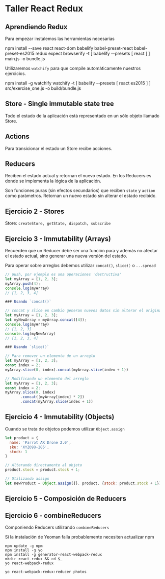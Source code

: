 # Taller React Redux

## Aprendiendo Redux

Para empezar instalemos las herramientas necesarias

npm install --save react react-dom babelify babel-preset-react babel-preset-es2015 redux expect
browserify -t [ babelify --presets [ react ] ] main.js -o bundle.js

Utilizaremos `watchify` para que compile automáticamente nuestros ejercicios.

npm install -g watchify
watchify -t [ babelify --presets [ react es2015 ] ] src/exercise_one.js -o build/bundle.js

## Store - Single immutable state tree

Todo el estado de la aplicación está representado en un sólo objeto llamado Store.


## Actions

Para transicionar el estado un Store recibe acciones.

## Reducers

Reciben el estado actual y retornan el nuevo estado.
En los Reducers es donde se implementa la lógica de la aplicación.

Son funciones puras (sin efectos secundarios) que reciben `state` y `action`
como parámetros. Retornan un nuevo estado sin alterar el estado recibido.



## Ejercicio 2 - Stores

Store: `createStore, getState, dispatch, subscribe`

## Ejercicio 3 - Immutability (Arrays)

Recuerden que un Reducer debe ser una función pura y además no afectar el estado
actual, sino generar una nueva versión del estado.

Para operar sobre arreglos debemos utilizar `concat()`, `slice()` o `...spread`

```js
// push, por ejemplo es una operaciones 'destructiva'
let myArray = [1, 2, 3];
myArray.push(4);
console.log(myArray)
// [1, 2, 3, 4]

### Usando `concat()`

// concat y slice en cambio generan nuevos datos sin alterar el original
let myArray = [1, 2, 3];
let myNewArray = myArray.concat([4]);
console.log(myArray)
// [1, 2, 3]
console.log(myNewArray)
// [1, 2, 3, 4]

### Usando `slice()`

// Para remover un elemento de un arreglo
let myArray = [1, 2, 3];
const index = 2;
myArray.slice(0, index).concat(myArray.slice(index + 1))

// Modificando un elemento del arreglo
let myArray = [1, 2, 3];
const index = 2;
myArray.slice(0, index)
       .concat([myArray[index] * 2])
       .concat(myArray.slice(index + 1))

```

## Ejercicio 4 - Immutability (Objects)

Cuando se trata de objetos podemos utilizar `Object.assign`

```js
let product = {
  name: 'Parrot AR Drone 2.0',
  sku: 'XYZ098-285',
  stock: 1
}

// Alterando directamente al objeto
product.stock = product.stock + 1;

// Utilizando assign
let newProduct = Object.assign({}, product, {stock: product.stock + 1})

```

## Ejercicio 5 - Composición de Reducers



## Ejercicio 6 - combineReducers

Componiendo Reducers utilizando `combineReducers`




Si la instalación de Yeoman falla probablemente necesiten actualizar npm

```
npm update -g npm
npm install -g yo
npm install -g generator-react-webpack-redux
mkdir react-redux && cd $_
yo react-webpack-redux

yo react-webpack-redux:reducer photos

```